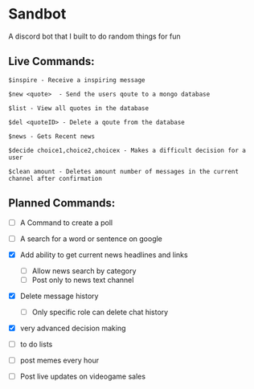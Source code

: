 # Sandbot
A discord bot that I built to do random things for fun

## Live Commands:
```
$inspire - Receive a inspiring message
    
$new <quote>  - Send the users qoute to a mongo database
    
$list - View all quotes in the database 
    
$del <quoteID> - Delete a qoute from the database 

$news - Gets Recent news

$decide choice1,choice2,choicex - Makes a difficult decision for a user

$clean amount - Deletes amount number of messages in the current channel after confirmation  
```

  
  ## Planned Commands: 
  
  
- [ ] A Command to create a poll
- [ ] A search for a word or sentence on google 
- [X] Add ability to get current news headlines and links 
    - [ ] Allow news search by category 
    - [ ] Post only to news text channel
- [X] Delete message history
    - [ ] Only specific role can delete chat history
- [X] very advanced decision making
- [ ] to do lists
- [ ] post memes every hour
- [ ] Post live updates on videogame sales 



     
     
